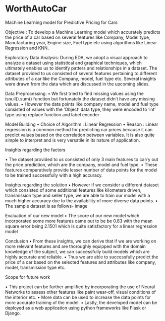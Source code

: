 # WorthAutoCar

Machine Learning model for Predictive Pricing for Cars

Objective : To develop a Machine Learning model which accurately predicts the price of a car based on several features like Company, Model type, Manufacturing year, Engine size, Fuel type etc using algorithms like Linear Regression and KNN.

Exploratory Data Analysis: During EDA, we adopt a visual approach to analyze a dataset using statistical and graphical techniques, which ultimately enables us to identify patters and relationships in a dataset. The dataset provided to us consisted of several features pertaining to different attributes of a car like the Company, model, fuel type etc. Several insights were drawn from the data which are discussed in the upcoming slides.

Data Preprocessing: • We first tried to find missing values using the isnull().sum() function but fortunately the dataset didn’t have any missing values. • However the data points like company name, model and fuel type consisted of values with the ‘Object’ data type, they were encoded to ‘int’ type using replace function and label encoder

Model Building • Choice of Algorithm : Linear Regression • Reason : Linear regression is a common method for predicting car prices because it can predict values based on the correlation between variables. It is also quite simple to interpret and is very versatile in its nature of application.

Insights regarding the factors

• The dataset provided to us consisted of only 3 main features to carry out the price prediction, which are the company, model and fuel type. • These features comparatively provide lesser number of data points for the model to be trained successfully with a high accuracy.

Insights regarding the solution • However if we consider a different dataset which consisted of some additional features like kilometers driven, transmission type and seller type, we are able to train our model with a much higher accuracy due to the availability of more diverse data points. • The sample dataset is as follows- image

Evaluation of our new model • The score of our new model which incorporated some more features came out to be be 0.83 with the mean square error being 2.1501 which is quite satisfactory for a linear regression model

Conclusion • From these insights, we can derive that if we are working on more relevant features and are thoroughly equipped with the domain knowledge of the subject, we can successfully build models which are highly accurate and reliable. • Thus we are able to successfully predict the price of a car based on the selected features and attributes like company, model, transmission type etc.

Scope for future work

• This project can be further amplified by incorporating the use of Neural Networks to assess other features like paint wear-off, visual conditions of the interior etc. • More data can be used to increase the data points for more accurate training of the model. • Lastly, the developed model can be deployed as a web application using python frameworks like Flask or Django.
